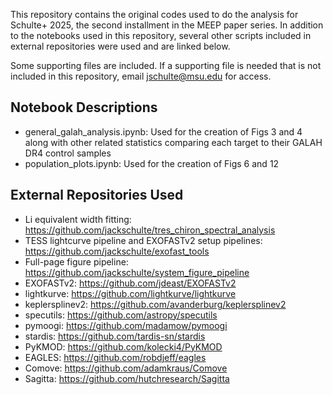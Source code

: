 This repository contains the original codes used to do the analysis for Schulte+ 2025, the second installment in the MEEP paper series. In addition to the notebooks used in this repository, several other scripts included in external repositories were used and are linked below.

Some supporting files are included. If a supporting file is needed that is not included in this repository, email jschulte@msu.edu for access.

## Notebook Descriptions
- general_galah_analysis.ipynb: Used for the creation of Figs 3 and 4 along with other related statistics comparing each target to their GALAH DR4 control samples
- population_plots.ipynb: Used for the creation of Figs 6 and 12

## External Repositories Used
- Li equivalent width fitting: https://github.com/jackschulte/tres_chiron_spectral_analysis
- TESS lightcurve pipeline and EXOFASTv2 setup pipelines: https://github.com/jackschulte/exofast_tools
- Full-page figure pipeline: https://github.com/jackschulte/system_figure_pipeline
- EXOFASTv2: https://github.com/jdeast/EXOFASTv2
- lightkurve: https://github.com/lightkurve/lightkurve
- keplersplinev2: https://github.com/avanderburg/keplersplinev2
- specutils: https://github.com/astropy/specutils
- pymoogi: https://github.com/madamow/pymoogi
- stardis: https://github.com/tardis-sn/stardis
- PyKMOD: https://github.com/kolecki4/PyKMOD
- EAGLES: https://github.com/robdjeff/eagles
- Comove: https://github.com/adamkraus/Comove
- Sagitta: https://github.com/hutchresearch/Sagitta

